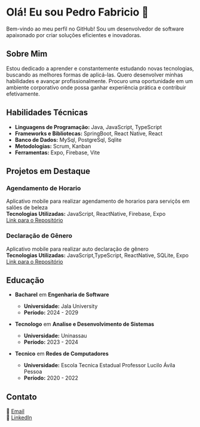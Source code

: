 # Olá! Eu sou Pedro Fabricio 👋

Bem-vindo ao meu perfil no GitHub! Sou um desenvolvedor de software apaixonado por criar soluções eficientes e inovadoras.

## Sobre Mim

Estou dedicado a aprender e constantemente estudando novas tecnologias, buscando as melhores formas de aplicá-las. Quero desenvolver minhas habilidades e avançar profissionalmente. Procuro uma oportunidade em um ambiente corporativo onde possa ganhar experiência prática e contribuir efetivamente.

## Habilidades Técnicas

- **Linguagens de Programação:** Java, JavaScript, TypeScript
- **Frameworks e Bibliotecas:** SpringBoot, React Native, React
- **Banco de Dados:** MySql, PostgreSql, Sqlite
- **Metodologias:** Scrum, Kanban
- **Ferramentas:** Expo, Firebase, Vite

## Projetos em Destaque

### Agendamento de Horario

Aplicativo mobile para realizar agendamento de horarios para serviçõs em salões de beleza  
**Tecnologias Utilizadas:** JavaScript, ReactNative, Firebase, Expo  
[Link para o Repositório](https://github.com/pedrofabriciodev/HairBeauty)  

### Declaração de Gênero

Aplicativo mobile para realizar auto declaração de gênero  
**Tecnologias Utilizadas:** JavaScript,TypeScript, ReactNative, SQLite, Expo  
[Link para o Repositório](https://github.com/pedrofabriciodev/Gender-Choose)

## Educação

- **Bacharel** em **Engenharia de Software**
  - **Universidade:** Jala University
  - **Período:** 2024 - 2029

- **Tecnologo** em **Analise e Desenvolvimento de Sistemas**
  - **Universidade:** Uninassau
  - **Período:** 2023 - 2024

- **Tecnico** em **Redes de Computadores**
  - **Universidade:** Escola Tecnica Estadual Professor Lucilo Ávila Pessoa
  - **Período:** 2020 - 2022

## Contato

📧 [Email](mailto:pedrofabriciodev@gmail.com)  
💼 [LinkedIn](https://www.linkedin.com/in/pedro-fabricio/)
